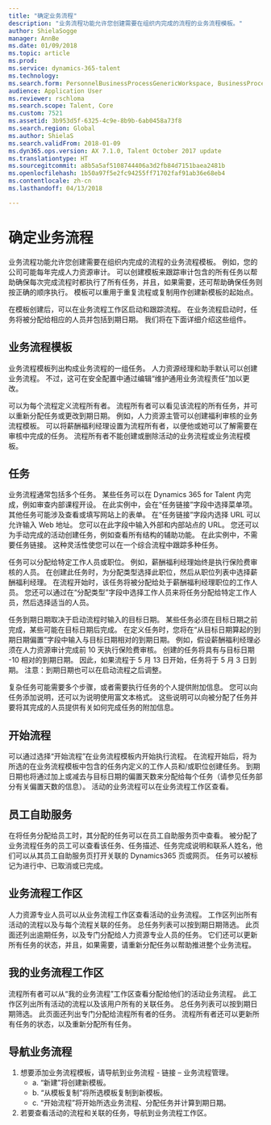 ```yaml
---
title: "确定业务流程"
description: "业务流程功能允许您创建需要在组织内完成的流程的业务流程模板。"
author: ShielaSogge
manager: AnnBe
ms.date: 01/09/2018
ms.topic: article
ms.prod: 
ms.service: dynamics-365-talent
ms.technology: 
ms.search.form: PersonnelBusinessProcessGenericWorkspace, BusinessProcessGenericTemplateListpage, BusinessProcessGenericMyTemplates, BusinessProcessGroupAssignment
audience: Application User
ms.reviewer: rschloma
ms.search.scope: Talent, Core
ms.custom: 7521
ms.assetid: 3b953d5f-6325-4c9e-8b9b-6ab0458a73f8
ms.search.region: Global
ms.author: ShielaS
ms.search.validFrom: 2018-01-09
ms.dyn365.ops.version: AX 7.1.0, Talent October 2017 update
ms.translationtype: HT
ms.sourcegitcommit: a8b5a5af5108744406a3d2fb84d7151baea2481b
ms.openlocfilehash: 1b50a97f5e2fc94255ff71702faf91ab36e68eb4
ms.contentlocale: zh-cn
ms.lasthandoff: 04/13/2018

---
```

# <a name="formalize-business-processes"></a>确定业务流程
业务流程功能允许您创建需要在组织内完成的流程的业务流程模板。 例如，您的公司可能每年完成人力资源审计。 可以创建模板来跟踪审计包含的所有任务以帮助确保每次完成流程时都执行了所有任务，并且，如果需要，还可帮助确保任务则按正确的顺序执行。 模板可以重用于重复流程或复制用作创建新模板的起始点。

在模板创建后，可以在业务流程工作区启动和跟踪流程。  在业务流程启动时，任务将被分配给相应的人员并包括到期日期。 我们将在下面详细介绍这些组件。

## <a name="business-process-template"></a>业务流程模板
业务流程模板列出构成业务流程的一组任务。 人力资源经理和助手默认可以创建业务流程。  不过，这可在安全配置中通过编辑“维护通用业务流程责任”加以更改。

可以为每个流程定义流程所有者。 流程所有者可以看见该流程的所有任务，并可以重新分配任务或更改到期日期。  例如，人力资源主管可以创建福利审核的业务流程模板。  可以将薪酬福利经理设置为流程所有者，以便他或她可以了解需要在审核中完成的任务。  流程所有者不能创建或删除活动的业务流程或业务流程模板。

## <a name="task"></a>任务
业务流程通常包括多个任务。 某些任务可以在 Dynamics 365 for Talent 内完成，例如审查内部课程开设。 在此实例中，会在“任务链接”字段中选择菜单项。 其他任务可能涉及查看或填写网站上的表单。 在“任务链接”字段内选择 URL 可以允许输入 Web 地址。 您可以在此字段中输入外部和内部站点的 URL。 您还可以为手动完成的活动创建任务，例如查看所有结构的辅助功能。 在此实例中，不需要任务链接。 这种灵活性使您可以在一个综合流程中跟踪多种任务。

任务可以分配给特定工作人员或职位。 例如，薪酬福利经理始终是执行保险费审核的人员。   在创建此任务时，为分配类型选择此职位，然后从职位列表中选择薪酬福利经理。 在流程开始时，该任务将被分配给处于薪酬福利经理职位的工作人员。 您还可以通过在“分配类型”字段中选择工作人员来将任务分配给特定工作人员，然后选择适当的人员。

任务到期日期取决于启动流程时输入的目标日期。 某些任务必须在目标日期之前完成，某些可能在目标日期后完成。  在定义任务时，您将在“从目标日期算起的到期日期偏置”字段中输入与目标日期相对的到期日期。 例如，假设薪酬福利经理必须在人力资源审计完成前 10 天执行保险费审核。 创建的任务将具有与目标日期 -10 相对的到期日期。 因此，如果流程于 5 月 13 日开始，任务将于 5 月 3 日到期。 注意：到期日期也可以在启动流程之后调整。

复杂任务可能需要多个步骤，或者需要执行任务的个人提供附加信息。 您可以向任务添加说明，还可以为说明使用富文本格式。 这些说明可以向被分配了任务并要将其完成的人员提供有关如何完成任务的附加信息。

## <a name="starting-a-process"></a>开始流程
可以通过选择“开始流程”在业务流程模板内开始执行流程。  在流程开始后，将为所选的在业务流程模板中包含的任务内定义的工作人员和/或职位创建任务。 到期日期也将通过加上或减去与目标日期的偏置天数来分配给每个任务（请参见任务部分有关偏置天数的信息）。 活动的业务流程可以在业务流程工作区查看。 

## <a name="employee-self-service"></a>员工自助服务
在将任务分配给员工时，其分配的任务可以在员工自助服务页中查看。 被分配了业务流程任务的员工可以查看该任务、任务描述、任务完成说明和联系人姓名，他们可以从其员工自助服务页打开关联的 Dynamics365 页或网页。 任务可以被标记为进行中、已取消或已完成。

## <a name="business-process-workspace"></a>业务流程工作区
人力资源专业人员可以从业务流程工作区查看活动的业务流程。 工作区列出所有活动的流程以及与每个流程关联的任务。 总任务列表可以按到期日期筛选。 此页面还列出逾期任务，以及专门分配给人力资源专业人员的任务。 它们还可以更新所有任务的状态，并且，如果需要，请重新分配任务以帮助推进整个业务流程。

## <a name="my-business-processes-workspace"></a>我的业务流程工作区
流程所有者可以从“我的业务流程”工作区查看分配给他们的活动业务流程。 此工作区列出所有活动的流程以及该用户所有的关联任务。  总任务列表可以按到期日期筛选。 此页面还列出专门分配给流程所有者的任务。 流程所有者还可以更新所有任务的状态，以及重新分配所有任务。

## <a name="navigating-business-processes"></a>导航业务流程
1. 想要添加业务流程模板，请导航到业务流程 - 链接 – 业务流程管理。
   - a.   “新建”将创建新模板。
   - b.   “从模板复制”将所选模板复制到新模板。
   - c.   “开始流程”将开始所选业务流程、分配任务并计算到期日期。  
2. 若要查看活动的流程和关联的任务，导航到业务流程工作区。

